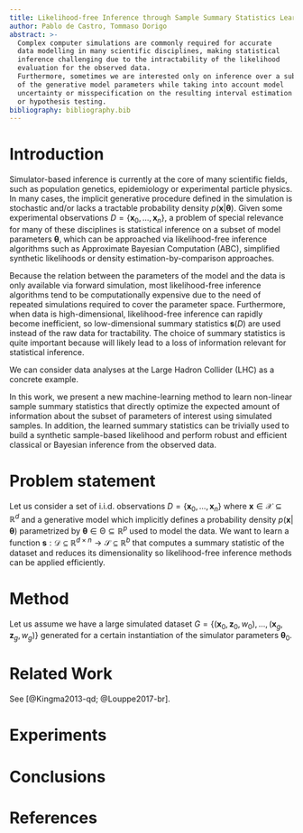```yaml
---
title: Likelihood-free Inference through Sample Summary Statistics Learning
author: Pablo de Castro, Tommaso Dorigo
abstract: >-
  Complex computer simulations are commonly required for accurate
  data modelling in many scientific disciplines, making statistical
  inference challenging due to the intractability of the likelihood
  evaluation for the observed data.
  Furthermore, sometimes we are interested only on inference over a subset
  of the generative model parameters while taking into account model
  uncertainty or misspecification on the resulting interval estimation
  or hypothesis testing.
bibliography: bibliography.bib
---
```


# Introduction

Simulator-based inference is currently at the core of many scientific
fields, such as population genetics, epidemiology or experimental
particle physics.
In many cases, the implicit generative procedure defined in the simulation is
stochastic and/or lacks a tractable probability density
$p(\boldsymbol{x}| \boldsymbol{\theta})$. Given some experimental
observations $D = \{\boldsymbol{x}_0,...,\boldsymbol{x}_n\}$,
a problem of special relevance for many of these
disciplines is statistical inference on a subset of model parameters
$\boldsymbol{\theta}$, which can be approached via likelihood-free inference
algorithms such as Approximate Bayesian Computation (ABC), simplified
synthetic likelihoods or density estimation-by-comparison approaches.
<!--- TODO: add references-->

Because the relation between the parameters of the model and the data is
only available via forward simulation, most likelihood-free inference algorithms
tend to be computationally expensive due to the need of repeated simulations
required to cover the parameter space. Furthermore, when data is high-dimensional, likelihood-free
inference can rapidly become inefficient, so low-dimensional summary statistics
$\boldsymbol{s}(D)$ are used instead of the raw data
for tractability. The choice of summary statistics is quite important because
will likely lead to a loss of information relevant for statistical inference.

We can consider data analyses at the Large Hadron Collider (LHC) as a concrete
example.
<!--- TODO: maybe this can go in experiments--->


In this work, we present a new machine-learning method to
learn non-linear sample summary statistics that directly
optimize the expected amount of information about the subset of
parameters of interest using simulated samples.
In addition, the learned
summary statistics can be trivially used to build a synthetic
sample-based likelihood and perform robust and efficient classical or
Bayesian inference from the observed data.


# Problem statement

Let us consider a set of i.i.d. observations $D =
\{\boldsymbol{x}_0,...,\boldsymbol{x}_n\}$ where $\boldsymbol{x} \in \mathcal{X}
\subseteq \mathbb{R}^d$ and a generative model
which implicitly defines a
probability density $p(\boldsymbol{x} | \boldsymbol{\theta})$
parametrized by $\boldsymbol{\theta} \in \mathcal{\Theta} \subseteq
\mathbb{R}^p$ used to model the data. We want to learn a function
$\boldsymbol{s} : \mathcal{D} \subseteq \mathbb{R}^{d\times n} \rightarrow
\mathcal{S} \subseteq \mathbb{R}^{b}$ that computes a summary statistic
of the dataset and reduces its dimensionality so likelihood-free inference
methods can be applied efficiently.
<!---TODO: mention hierarchical model--->
<!---TODO: talk about statistical efficiency--->


# Method
Let us assume we have a large simulated dataset $G=\{(\boldsymbol{x}_0,\boldsymbol{z}_0,
w_0), ..., (\boldsymbol{x}_g,\boldsymbol{z}_g,w_g)\}$ generated
for a certain instantiation of the simulator parameters
$\boldsymbol{\theta}_0$.



# Related Work

See [@Kingma2013-qd; @Louppe2017-br].

# Experiments


# Conclusions

# References
